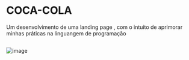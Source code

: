 # COCA-COLA
Um desenvolvimento de uma landing page , com o intuito de aprimorar minhas práticas na linguangem de programação
## 
![image](https://github.com/Mikael897/COCA-COLA/assets/97927125/681e5c07-bac6-4432-81b9-af8d6b5201c5)
